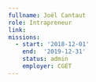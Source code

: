 ```yaml
---
fullname: Joël Cantaut
role: Intrapreneur
link:
missions:
  - start: '2018-12-01'
    end:  '2019-12-31'
    status: admin
    employer: CGET
---
```

